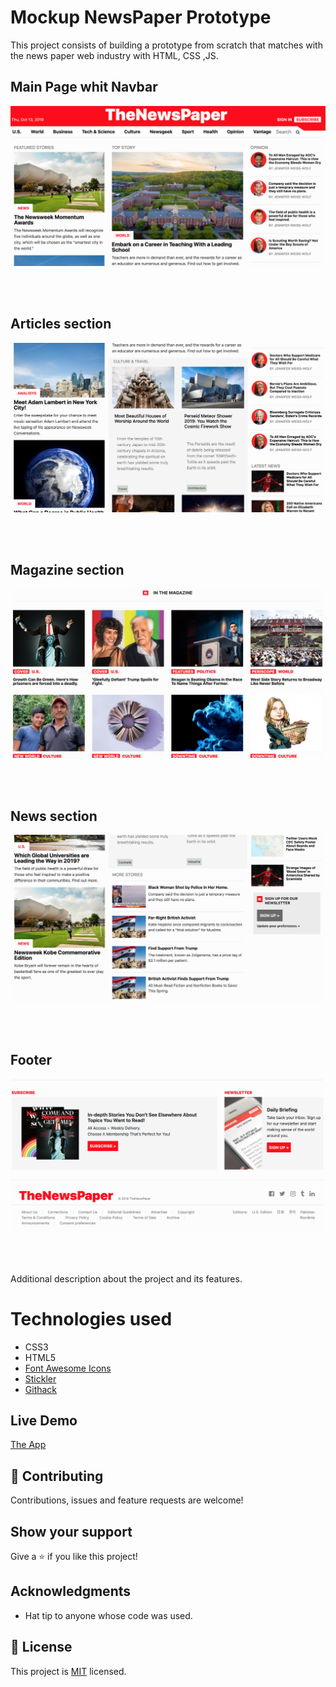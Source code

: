 # Mockup NewsPaper Prototype

This project consists of building a prototype from scratch that matches with the news paper web industry with HTML, CSS ,JS.


## Main Page whit Navbar

![screenshot](./images/newsmain.png)


<br>
<br>

## Articles section

![screenshot](./images/articles.png)


<br>
<br>

## Magazine section

![screenshot](./images/magazin.png)


<br>
<br>

## News section

![screenshot](./images/section2.png)


<br>
<br>


## Footer

![screenshot](./images/footer.png)


<br>
<br>

Additional description about the project and its features.


# Technologies used
- CSS3
- HTML5
- [Font Awesome Icons](https://fontawesome.com/start)
- [Stickler](https://stickler-ci.com)
- [Githack](https://raw.githack.com/)

## Live Demo

[The App]()

## 🤝 Contributing

Contributions, issues and feature requests are welcome!


## Show your support

Give a ⭐️ if you like this project!

## Acknowledgments

- Hat tip to anyone whose code was used.

## 📝 License

This project is [MIT](https://opensource.org/licenses/MIT) licensed.
